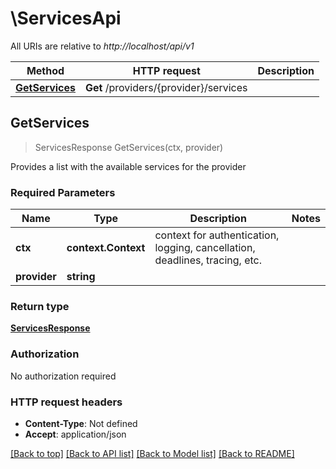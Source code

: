 # \ServicesApi

All URIs are relative to *http://localhost/api/v1*

Method | HTTP request | Description
------------- | ------------- | -------------
[**GetServices**](ServicesApi.md#GetServices) | **Get** /providers/{provider}/services | 



## GetServices

> ServicesResponse GetServices(ctx, provider)


Provides a list with the available services for the provider

### Required Parameters


Name | Type | Description  | Notes
------------- | ------------- | ------------- | -------------
**ctx** | **context.Context** | context for authentication, logging, cancellation, deadlines, tracing, etc.
**provider** | **string**|  | 

### Return type

[**ServicesResponse**](ServicesResponse.md)

### Authorization

No authorization required

### HTTP request headers

- **Content-Type**: Not defined
- **Accept**: application/json

[[Back to top]](#) [[Back to API list]](../README.md#documentation-for-api-endpoints)
[[Back to Model list]](../README.md#documentation-for-models)
[[Back to README]](../README.md)

